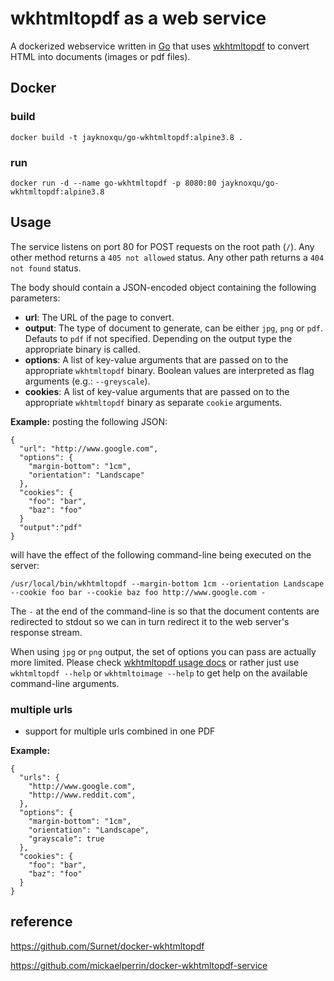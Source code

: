 # wkhtmltopdf as a web service

A dockerized webservice written in [Go](https://golang.org/) that uses [wkhtmltopdf](http://wkhtmltopdf.org/) to convert HTML into documents (images or pdf files).

## Docker

### build

```
docker build -t jayknoxqu/go-wkhtmltopdf:alpine3.8 .
```

### run

```
docker run -d --name go-wkhtmltopdf -p 8080:80 jayknoxqu/go-wkhtmltopdf:alpine3.8
```



## Usage

The service listens on port 80 for POST requests on the root path (`/`). Any other method returns a `405 not allowed` status. Any other path returns a `404 not found` status.

The body should contain a JSON-encoded object containing the following parameters:

- **url**: The URL of the page to convert.
- **output**: The type of document to generate, can be either `jpg`, `png` or `pdf`. Defauts to `pdf` if not specified. Depending on the output type the appropriate binary is called.
- **options**: A list of key-value arguments that are passed on to the appropriate `wkhtmltopdf` binary. Boolean values are interpreted as flag arguments (e.g.: `--greyscale`).
- **cookies**: A list of key-value arguments that are passed on to the appropriate `wkhtmltopdf` binary as separate `cookie` arguments.

**Example:** posting the following JSON:

```
{
  "url": "http://www.google.com",
  "options": {
    "margin-bottom": "1cm",
    "orientation": "Landscape"
  },
  "cookies": {
    "foo": "bar",
    "baz": "foo"
  }
  "output":"pdf"
}
```

will have the effect of the following command-line being executed on the server:

```
/usr/local/bin/wkhtmltopdf --margin-bottom 1cm --orientation Landscape --cookie foo bar --cookie baz foo http://www.google.com -
```

The `-` at the end of the command-line is so that the document contents are redirected to stdout so we can in turn redirect it to the web server's response stream.

When using `jpg` or `png` output, the set of options you can pass are actually more limited. Please check [wkhtmltopdf usage docs](http://wkhtmltopdf.org/docs.html) or rather just use `wkhtmltopdf --help` or `wkhtmltoimage --help` to get help on the available command-line arguments.



### multiple urls

- support for multiple urls combined in one PDF

**Example:** 

```
{
  "urls": {
    "http://www.google.com",
    "http://www.reddit.com",
  },
  "options": {
    "margin-bottom": "1cm",
    "orientation": "Landscape",
    "grayscale": true
  },
  "cookies": {
    "foo": "bar",
    "baz": "foo"
  }
}
```



## reference

https://github.com/Surnet/docker-wkhtmltopdf

https://github.com/mickaelperrin/docker-wkhtmltopdf-service